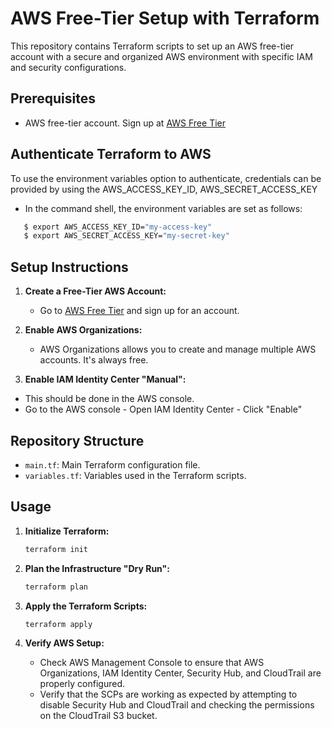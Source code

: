
# AWS Free-Tier Setup with Terraform

This repository contains Terraform scripts to set up an AWS free-tier account with a secure and organized AWS environment with specific IAM and security configurations.

## Prerequisites

- AWS free-tier account. Sign up at [AWS Free Tier](https://aws.amazon.com/free)

## Authenticate Terraform to AWS
To use the environment variables option to authenticate, credentials can be provided by using the AWS_ACCESS_KEY_ID, AWS_SECRET_ACCESS_KEY

- In the command shell, the environment variables are set as follows:

```sh
   $ export AWS_ACCESS_KEY_ID="my-access-key"
   $ export AWS_SECRET_ACCESS_KEY="my-secret-key"
```


## Setup Instructions

1. **Create a Free-Tier AWS Account:**
   - Go to [AWS Free Tier](https://aws.amazon.com/free) and sign up for an account.

2. **Enable AWS Organizations:**
   - AWS Organizations allows you to create and manage multiple AWS accounts. It's always free.

3. **Enable IAM Identity Center "Manual":**
- This should be done in the AWS console.
- Go to the AWS console - Open IAM Identity Center - Click "Enable"

## Repository Structure

- `main.tf`: Main Terraform configuration file.
- `variables.tf`: Variables used in the Terraform scripts.


## Usage

1. **Initialize Terraform:**

    ```sh
   terraform init
    ```

2. **Plan the Infrastructure "Dry Run":**

    ```sh
    terraform plan
    ```

3. **Apply the Terraform Scripts:**

    ```sh
    terraform apply
    ```

4. **Verify AWS Setup:**
   - Check AWS Management Console to ensure that AWS Organizations, IAM Identity Center, Security Hub, and CloudTrail are properly configured.
   - Verify that the SCPs are working as expected by attempting to disable Security Hub and CloudTrail and checking the permissions on the CloudTrail S3 bucket.

